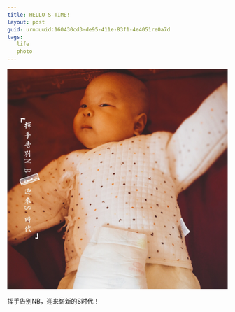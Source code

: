 ```yaml
---
title: HELLO S-TIME!
layout: post
guid: urn:uuid:160430cd3-de95-411e-83f1-4e4051re0a7d
tags: 
   life
   photo
---
```


![Hello S](/media/files/2016/NBS.JPG)

 
挥手告别NB，迎来崭新的S时代！   
 


